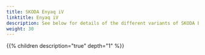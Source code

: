 ```yaml
---
title: SKODA Enyaq iV
linktitle: Enyaq iV
description: See below for details of the different variants of SKODA Enyaq iV
weight: 30
---
```

{{% children description="true" depth="1" %}}
